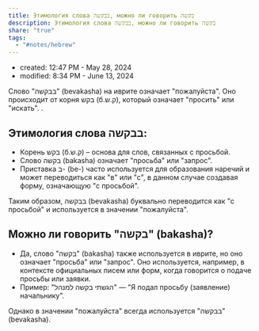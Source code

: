 ```yaml
---
title: Этимология слова בבקשה, можно ли говорить בקשה
description: Этимология слова בבקשה, можно ли говорить בקשה
share: "true"
tags:
  - "#notes/hebrew"
---
```

- created: 12:47 PM - May 28, 2024 
- modified: 8:34 PM - June 13, 2024

Слово "בבקשה" (bevakasha) на иврите означает "пожалуйста". Оно происходит от корня בקש (б.ק.ש), который означает "просить" или "искать". .

## Этимология слова בבקשה:

- Корень בקש (б.ק.ש) – основа для слов, связанных с просьбой.
- Слово בקשה (bakasha) означает "просьба" или "запрос".
- Приставка ב- (be-) часто используется для образования наречий и может переводиться как "в" или "с", в данном случае создавая форму, означающую "с просьбой".

Таким образом, בבקשה (bevakasha) буквально переводится как "с просьбой" и используется в значении "пожалуйста".

## Можно ли говорить "בקשה" (bakasha)?

- Да, слово "בקשה" (bakasha) также используется в иврите, но оно означает "просьба" или "запрос". Оно используется, например, в контексте официальных писем или форм, когда говорится о подаче просьбы или заявки.
- Пример: "הגשתי בקשה למנהל" — "Я подал просьбу (заявление) начальнику".

Однако в значении "пожалуйста" всегда используется "בבקשה" (bevakasha).